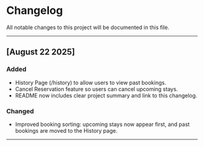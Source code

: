 # Changelog

All notable changes to this project will be documented in this file.

---

## [August 22 2025]

### Added

- History Page (/history) to allow users to view past bookings.
- Cancel Reservation feature so users can cancel upcoming stays.
- README now includes clear project summary and link to this changelog.

### Changed

- Improved booking sorting: upcoming stays now appear first, and past bookings are moved to the History page.

---
